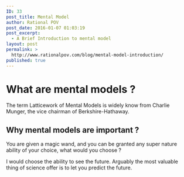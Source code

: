 ```yaml
---
ID: 33
post_title: Mental Model
author: Rational POV
post_date: 2016-01-07 01:03:19
post_excerpt:
  - A Brief Introduction to mental model
layout: post
permalink: >
  http://www.rationalpov.com/blog/mental-model-introduction/
published: true
---
```

# What are mental models ?

The term Latticework of Mental Models is widely know from Charlie Munger, the vice chairman of Berkshire-Hathaway.

## Why mental models are important ?

You are given a magic wand, and you can be granted any super nature ability of your choice, what would you choose ?

I would choose the ability to see the future. Arguably the most valuable thing of science offer is to let you predict the future.
